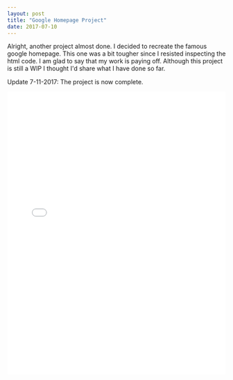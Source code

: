 ```yaml
---
layout: post
title: "Google Homepage Project"
date: 2017-07-10
---
```


Alright, another project almost done. I decided to recreate the famous google homepage. This one was a bit tougher since I resisted inspecting the html code. I am glad to say that my work is paying off. Although this project is still a WIP I thought I'd share what I have done so far.

Update 7-11-2017: The project is now complete.
<iframe src="/projects/google-homepage/index.html" width="100%" height="650" frameborder="0" scrolling="no">
  <p>Your browser does not support iframes.</p>
</iframe>